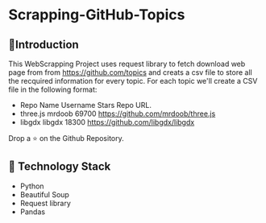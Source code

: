 # Scrapping-GitHub-Topics

## 📌Introduction
This WebScrapping Project uses request library to fetch download web page from from https://github.com/topics and creats a csv file to store all the recquired information for every topic. For each topic we'll create a CSV file in the following format:
* Repo Name           Username        Stars          Repo URL.
* three.js            mrdoob          69700          https://github.com/mrdoob/three.js
* libgdx              libgdx          18300          https://github.com/libgdx/libgdx

Drop a ⭐ on the Github Repository.


## 🏁 Technology Stack
- Python 
- Beautiful Soup
- Request library 
- Pandas 
